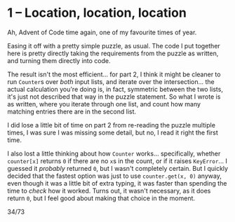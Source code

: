 # 1 &ndash; Location, location, location
Ah, Advent of Code time again, one of my favourite times of year.

Easing it off with a pretty simple puzzle, as usual. The code I put together here is pretty directly taking the requirements from the puzzle as written, and turning them directly into code.

The result isn't the most efficient... for part 2, I think it might be cleaner to run `Counter`s over _both_ input lists, and iterate over the intersection... the actual calculation you're doing is, in fact, symmetric between the two lists, it's just not described that way in the puzzle statement. So what I wrote is as written, where you iterate through one list, and count how many matching entries there are in the second list.

I did lose a little bit of time on part 2 from re-reading the puzzle multiple times, I was sure I was missing some detail, but no, I read it right the first time.

I also lost a little thinking about how `Counter` works... specifically, whether `counter[x]` returns `0` if there are no `x`s in the count, or if it raises `KeyError`... I guessed it _probably_ returned `0`, but I wasn't completely certain. But I quickly decided that the fastest option was just to use `counter.get(x, 0)` anyway, even though it was a little bit of extra typing, it was faster than spending the time to _check_ how it worked. Turns out, it wasn't necessary, as it does return `0`, but I feel good about making that choice in the moment.

34/73
